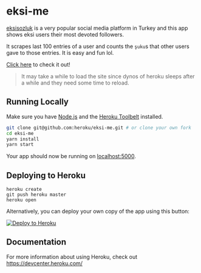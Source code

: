 # eksi-me

[eksisozluk](https://www.eksisozluk.com/) is a very popular social media platform in Turkey and this app shows eksi users their most devoted followers.

It scrapes last 100 entries of a user and counts the `şuku`s that other users gave to those entries. It is easy and fun lol.

[Click here](https://eksi-me.herokuapp.com/) to check it out!

> It may take a while to load the site since dynos of heroku sleeps after a while and they need some time to reload.

## Running Locally

Make sure you have [Node.js](http://nodejs.org/) and the [Heroku Toolbelt](https://toolbelt.heroku.com/) installed.

```sh
git clone git@github.com:heroku/eksi-me.git # or clone your own fork
cd eksi-me
yarn install
yarn start
```

Your app should now be running on [localhost:5000](http://localhost:5000/).

## Deploying to Heroku

```
heroku create
git push heroku master
heroku open
```

Alternatively, you can deploy your own copy of the app using this button:

[![Deploy to Heroku](https://www.herokucdn.com/deploy/button.png)](https://heroku.com/deploy)

## Documentation

For more information about using Heroku, check out https://devcenter.heroku.com/
